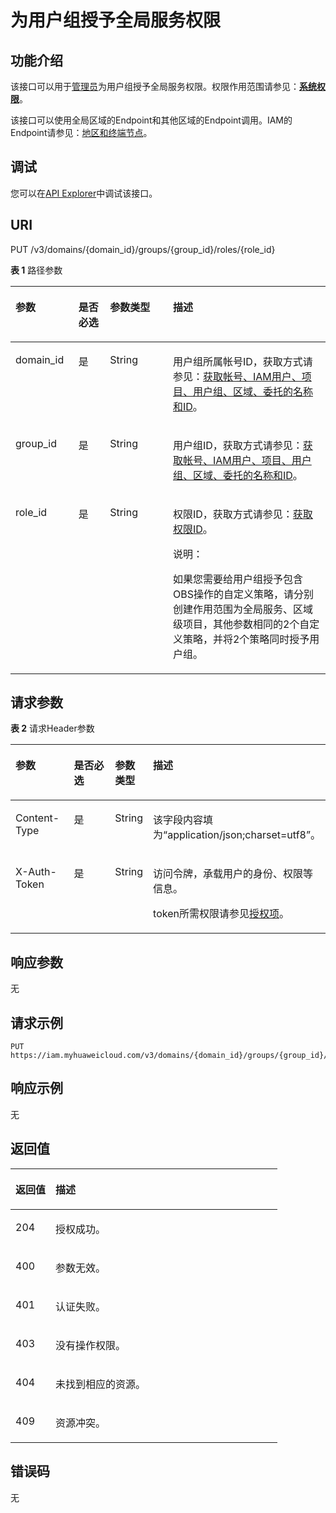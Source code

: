 # 为用户组授予全局服务权限<a name="iam_10_0005"></a>

## 功能介绍<a name="zh-cn_topic_0222037559_section11645132715332"></a>

该接口可以用于<u>[管理员](https://support.huaweicloud.com/usermanual-iam/iam_01_0001.html)</u><u></u>为用户组授予全局服务权限。权限作用范围请参见：**[系统权限](https://support.huaweicloud.com/usermanual-permissions/iam_01_0001.html)**。

该接口可以使用全局区域的Endpoint和其他区域的Endpoint调用。IAM的Endpoint请参见：[地区和终端节点](https://developer.huaweicloud.com/endpoint?IAM)。

## 调试<a name="section1211771211312"></a>

您可以在[API Explorer](https://apiexplorer.developer.huaweicloud.com/apiexplorer/doc?product=IAM&api=KeystoneAssociateGroupWithDomainPermission)中调试该接口。

## URI<a name="zh-cn_topic_0222037559_section4646127103315"></a>

PUT /v3/domains/\{domain\_id\}/groups/\{group\_id\}/roles/\{role\_id\}

**表 1**  路径参数

<a name="zh-cn_topic_0222037559_table7647112715338"></a>
<table><thead align="left"><tr id="zh-cn_topic_0222037559_row196468270335"><th class="cellrowborder" valign="top" width="20%" id="mcps1.2.5.1.1"><p id="zh-cn_topic_0222037559_p19647102723313"><a name="zh-cn_topic_0222037559_p19647102723313"></a><a name="zh-cn_topic_0222037559_p19647102723313"></a>参数</p>
</th>
<th class="cellrowborder" valign="top" width="10%" id="mcps1.2.5.1.2"><p id="zh-cn_topic_0222037559_p5647182733314"><a name="zh-cn_topic_0222037559_p5647182733314"></a><a name="zh-cn_topic_0222037559_p5647182733314"></a>是否必选</p>
</th>
<th class="cellrowborder" valign="top" width="20%" id="mcps1.2.5.1.3"><p id="zh-cn_topic_0222037559_p116471727143318"><a name="zh-cn_topic_0222037559_p116471727143318"></a><a name="zh-cn_topic_0222037559_p116471727143318"></a>参数类型</p>
</th>
<th class="cellrowborder" valign="top" width="50%" id="mcps1.2.5.1.4"><p id="zh-cn_topic_0222037559_p18647192717339"><a name="zh-cn_topic_0222037559_p18647192717339"></a><a name="zh-cn_topic_0222037559_p18647192717339"></a>描述</p>
</th>
</tr>
</thead>
<tbody><tr id="zh-cn_topic_0222037559_row19646327203317"><td class="cellrowborder" valign="top" width="20%" headers="mcps1.2.5.1.1 "><p id="zh-cn_topic_0222037559_p464717275336"><a name="zh-cn_topic_0222037559_p464717275336"></a><a name="zh-cn_topic_0222037559_p464717275336"></a>domain_id</p>
</td>
<td class="cellrowborder" valign="top" width="10%" headers="mcps1.2.5.1.2 "><p id="zh-cn_topic_0222037559_p17647132713320"><a name="zh-cn_topic_0222037559_p17647132713320"></a><a name="zh-cn_topic_0222037559_p17647132713320"></a>是</p>
</td>
<td class="cellrowborder" valign="top" width="20%" headers="mcps1.2.5.1.3 "><p id="zh-cn_topic_0222037559_p1464817273335"><a name="zh-cn_topic_0222037559_p1464817273335"></a><a name="zh-cn_topic_0222037559_p1464817273335"></a>String</p>
</td>
<td class="cellrowborder" valign="top" width="50%" headers="mcps1.2.5.1.4 "><p id="zh-cn_topic_0222037559_p46481227153312"><a name="zh-cn_topic_0222037559_p46481227153312"></a><a name="zh-cn_topic_0222037559_p46481227153312"></a>用户组所属帐号ID，获取方式请参见：<a href="获取帐号-IAM用户-项目-用户组-区域-委托的名称和ID.md">获取帐号、IAM用户、项目、用户组、区域、委托的名称和ID</a>。</p>
</td>
</tr>
<tr id="zh-cn_topic_0222037559_row4646127203319"><td class="cellrowborder" valign="top" width="20%" headers="mcps1.2.5.1.1 "><p id="zh-cn_topic_0222037559_p8648227133312"><a name="zh-cn_topic_0222037559_p8648227133312"></a><a name="zh-cn_topic_0222037559_p8648227133312"></a>group_id</p>
</td>
<td class="cellrowborder" valign="top" width="10%" headers="mcps1.2.5.1.2 "><p id="zh-cn_topic_0222037559_p1264862763318"><a name="zh-cn_topic_0222037559_p1264862763318"></a><a name="zh-cn_topic_0222037559_p1264862763318"></a>是</p>
</td>
<td class="cellrowborder" valign="top" width="20%" headers="mcps1.2.5.1.3 "><p id="zh-cn_topic_0222037559_p1564832703318"><a name="zh-cn_topic_0222037559_p1564832703318"></a><a name="zh-cn_topic_0222037559_p1564832703318"></a>String</p>
</td>
<td class="cellrowborder" valign="top" width="50%" headers="mcps1.2.5.1.4 "><p id="zh-cn_topic_0222037559_p10648427103320"><a name="zh-cn_topic_0222037559_p10648427103320"></a><a name="zh-cn_topic_0222037559_p10648427103320"></a>用户组ID，获取方式请参见：<a href="获取帐号-IAM用户-项目-用户组-区域-委托的名称和ID.md">获取帐号、IAM用户、项目、用户组、区域、委托的名称和ID</a>。</p>
</td>
</tr>
<tr id="zh-cn_topic_0222037559_row156461273339"><td class="cellrowborder" valign="top" width="20%" headers="mcps1.2.5.1.1 "><p id="zh-cn_topic_0222037559_p96486274338"><a name="zh-cn_topic_0222037559_p96486274338"></a><a name="zh-cn_topic_0222037559_p96486274338"></a>role_id</p>
</td>
<td class="cellrowborder" valign="top" width="10%" headers="mcps1.2.5.1.2 "><p id="zh-cn_topic_0222037559_p1664962783318"><a name="zh-cn_topic_0222037559_p1664962783318"></a><a name="zh-cn_topic_0222037559_p1664962783318"></a>是</p>
</td>
<td class="cellrowborder" valign="top" width="20%" headers="mcps1.2.5.1.3 "><p id="zh-cn_topic_0222037559_p11649112718337"><a name="zh-cn_topic_0222037559_p11649112718337"></a><a name="zh-cn_topic_0222037559_p11649112718337"></a>String</p>
</td>
<td class="cellrowborder" valign="top" width="50%" headers="mcps1.2.5.1.4 "><p id="zh-cn_topic_0222037559_p17649427133318"><a name="zh-cn_topic_0222037559_p17649427133318"></a><a name="zh-cn_topic_0222037559_p17649427133318"></a>权限ID，获取方式请参见：<a href="查询权限列表.md">获取权限ID</a>。</p>
<div class="note" id="note12226133219443"><a name="note12226133219443"></a><a name="note12226133219443"></a><span class="notetitle"> 说明： </span><div class="notebody"><p id="p52273320448"><a name="p52273320448"></a><a name="p52273320448"></a>如果您需要给用户组授予包含OBS操作的自定义策略，请分别创建作用范围为全局服务、区域级项目，其他参数相同的2个自定义策略，并将2个策略同时授予用户组。</p>
</div></div>
</td>
</tr>
</tbody>
</table>

## 请求参数<a name="zh-cn_topic_0222037559_section1564912717339"></a>

**表 2**  请求Header参数

<a name="zh-cn_topic_0222037559_HeaderParameter"></a>
<table><thead align="left"><tr id="zh-cn_topic_0222037559_row146499274332"><th class="cellrowborder" valign="top" width="20%" id="mcps1.2.5.1.1"><p id="zh-cn_topic_0222037559_p66506271331"><a name="zh-cn_topic_0222037559_p66506271331"></a><a name="zh-cn_topic_0222037559_p66506271331"></a>参数</p>
</th>
<th class="cellrowborder" valign="top" width="20%" id="mcps1.2.5.1.2"><p id="zh-cn_topic_0222037559_p1665022743312"><a name="zh-cn_topic_0222037559_p1665022743312"></a><a name="zh-cn_topic_0222037559_p1665022743312"></a>是否必选</p>
</th>
<th class="cellrowborder" valign="top" width="10%" id="mcps1.2.5.1.3"><p id="zh-cn_topic_0222037559_p166501427123314"><a name="zh-cn_topic_0222037559_p166501427123314"></a><a name="zh-cn_topic_0222037559_p166501427123314"></a>参数类型</p>
</th>
<th class="cellrowborder" valign="top" width="50%" id="mcps1.2.5.1.4"><p id="zh-cn_topic_0222037559_p7650127103314"><a name="zh-cn_topic_0222037559_p7650127103314"></a><a name="zh-cn_topic_0222037559_p7650127103314"></a>描述</p>
</th>
</tr>
</thead>
<tbody><tr id="zh-cn_topic_0222037559_row1564914273336"><td class="cellrowborder" valign="top" width="20%" headers="mcps1.2.5.1.1 "><p id="zh-cn_topic_0222037559_p17650627153319"><a name="zh-cn_topic_0222037559_p17650627153319"></a><a name="zh-cn_topic_0222037559_p17650627153319"></a>Content-Type</p>
</td>
<td class="cellrowborder" valign="top" width="20%" headers="mcps1.2.5.1.2 "><p id="zh-cn_topic_0222037559_p8650122713335"><a name="zh-cn_topic_0222037559_p8650122713335"></a><a name="zh-cn_topic_0222037559_p8650122713335"></a>是</p>
</td>
<td class="cellrowborder" valign="top" width="10%" headers="mcps1.2.5.1.3 "><p id="zh-cn_topic_0222037559_p1865012712338"><a name="zh-cn_topic_0222037559_p1865012712338"></a><a name="zh-cn_topic_0222037559_p1865012712338"></a>String</p>
</td>
<td class="cellrowborder" valign="top" width="50%" headers="mcps1.2.5.1.4 "><p id="zh-cn_topic_0222037559_p4651182723311"><a name="zh-cn_topic_0222037559_p4651182723311"></a><a name="zh-cn_topic_0222037559_p4651182723311"></a>该字段内容填为“application/json;charset=utf8”。</p>
</td>
</tr>
<tr id="zh-cn_topic_0222037559_row16491127183310"><td class="cellrowborder" valign="top" width="20%" headers="mcps1.2.5.1.1 "><p id="zh-cn_topic_0222037559_p0651172715337"><a name="zh-cn_topic_0222037559_p0651172715337"></a><a name="zh-cn_topic_0222037559_p0651172715337"></a>X-Auth-Token</p>
</td>
<td class="cellrowborder" valign="top" width="20%" headers="mcps1.2.5.1.2 "><p id="zh-cn_topic_0222037559_p8651122703318"><a name="zh-cn_topic_0222037559_p8651122703318"></a><a name="zh-cn_topic_0222037559_p8651122703318"></a>是</p>
</td>
<td class="cellrowborder" valign="top" width="10%" headers="mcps1.2.5.1.3 "><p id="zh-cn_topic_0222037559_p1365112272339"><a name="zh-cn_topic_0222037559_p1365112272339"></a><a name="zh-cn_topic_0222037559_p1365112272339"></a>String</p>
</td>
<td class="cellrowborder" valign="top" width="50%" headers="mcps1.2.5.1.4 "><p id="p141354364613"><a name="p141354364613"></a><a name="p141354364613"></a>访问令牌，承载用户的身份、权限等信息。</p>
<p id="p1013143114612"><a name="p1013143114612"></a><a name="p1013143114612"></a>token所需权限请参见<a href="授权项.md">授权项</a>。</p>
</td>
</tr>
</tbody>
</table>

## 响应参数<a name="zh-cn_topic_0222037559_section565162743310"></a>

无

## 请求示例<a name="zh-cn_topic_0222037559_section26514272332"></a>

```
PUT https://iam.myhuaweicloud.com/v3/domains/{domain_id}/groups/{group_id}/roles/{role_id}
```

## 响应示例<a name="zh-cn_topic_0222037559_section66521227203316"></a>

无

## 返回值<a name="zh-cn_topic_0222037559_section16652182714337"></a>

<a name="zh-cn_topic_0222037559_table278"></a>
<table><thead align="left"><tr id="zh-cn_topic_0222037559_row1565312714332"><th class="cellrowborder" valign="top" width="15%" id="mcps1.1.3.1.1"><p id="zh-cn_topic_0222037559_p1665342710336"><a name="zh-cn_topic_0222037559_p1665342710336"></a><a name="zh-cn_topic_0222037559_p1665342710336"></a>返回值</p>
</th>
<th class="cellrowborder" valign="top" width="85%" id="mcps1.1.3.1.2"><p id="zh-cn_topic_0222037559_p18653152716339"><a name="zh-cn_topic_0222037559_p18653152716339"></a><a name="zh-cn_topic_0222037559_p18653152716339"></a>描述</p>
</th>
</tr>
</thead>
<tbody><tr id="zh-cn_topic_0222037559_row5653172753318"><td class="cellrowborder" valign="top" width="15%" headers="mcps1.1.3.1.1 "><p id="zh-cn_topic_0222037559_p1465312753316"><a name="zh-cn_topic_0222037559_p1465312753316"></a><a name="zh-cn_topic_0222037559_p1465312753316"></a>204</p>
</td>
<td class="cellrowborder" valign="top" width="85%" headers="mcps1.1.3.1.2 "><p id="zh-cn_topic_0222037559_p1765316270335"><a name="zh-cn_topic_0222037559_p1765316270335"></a><a name="zh-cn_topic_0222037559_p1765316270335"></a>授权成功。</p>
</td>
</tr>
<tr id="zh-cn_topic_0222037559_row106531027113318"><td class="cellrowborder" valign="top" width="15%" headers="mcps1.1.3.1.1 "><p id="zh-cn_topic_0222037559_p965412716333"><a name="zh-cn_topic_0222037559_p965412716333"></a><a name="zh-cn_topic_0222037559_p965412716333"></a>400</p>
</td>
<td class="cellrowborder" valign="top" width="85%" headers="mcps1.1.3.1.2 "><p id="zh-cn_topic_0222037559_p106541827103310"><a name="zh-cn_topic_0222037559_p106541827103310"></a><a name="zh-cn_topic_0222037559_p106541827103310"></a>参数无效。</p>
</td>
</tr>
<tr id="zh-cn_topic_0222037559_row865362763311"><td class="cellrowborder" valign="top" width="15%" headers="mcps1.1.3.1.1 "><p id="zh-cn_topic_0222037559_p1565422773315"><a name="zh-cn_topic_0222037559_p1565422773315"></a><a name="zh-cn_topic_0222037559_p1565422773315"></a>401</p>
</td>
<td class="cellrowborder" valign="top" width="85%" headers="mcps1.1.3.1.2 "><p id="zh-cn_topic_0222037559_p10654927103315"><a name="zh-cn_topic_0222037559_p10654927103315"></a><a name="zh-cn_topic_0222037559_p10654927103315"></a>认证失败。</p>
</td>
</tr>
<tr id="zh-cn_topic_0222037559_row9653102743314"><td class="cellrowborder" valign="top" width="15%" headers="mcps1.1.3.1.1 "><p id="zh-cn_topic_0222037559_p365452703315"><a name="zh-cn_topic_0222037559_p365452703315"></a><a name="zh-cn_topic_0222037559_p365452703315"></a>403</p>
</td>
<td class="cellrowborder" valign="top" width="85%" headers="mcps1.1.3.1.2 "><p id="zh-cn_topic_0222037559_p1165420271331"><a name="zh-cn_topic_0222037559_p1165420271331"></a><a name="zh-cn_topic_0222037559_p1165420271331"></a>没有操作权限。</p>
</td>
</tr>
<tr id="zh-cn_topic_0222037559_row1465315273333"><td class="cellrowborder" valign="top" width="15%" headers="mcps1.1.3.1.1 "><p id="zh-cn_topic_0222037559_p196542272339"><a name="zh-cn_topic_0222037559_p196542272339"></a><a name="zh-cn_topic_0222037559_p196542272339"></a>404</p>
</td>
<td class="cellrowborder" valign="top" width="85%" headers="mcps1.1.3.1.2 "><p id="zh-cn_topic_0222037559_p8654192733316"><a name="zh-cn_topic_0222037559_p8654192733316"></a><a name="zh-cn_topic_0222037559_p8654192733316"></a>未找到相应的资源。</p>
</td>
</tr>
<tr id="zh-cn_topic_0222037559_row1965310279334"><td class="cellrowborder" valign="top" width="15%" headers="mcps1.1.3.1.1 "><p id="zh-cn_topic_0222037559_p19655162713337"><a name="zh-cn_topic_0222037559_p19655162713337"></a><a name="zh-cn_topic_0222037559_p19655162713337"></a>409</p>
</td>
<td class="cellrowborder" valign="top" width="85%" headers="mcps1.1.3.1.2 "><p id="zh-cn_topic_0222037559_p365582719334"><a name="zh-cn_topic_0222037559_p365582719334"></a><a name="zh-cn_topic_0222037559_p365582719334"></a>资源冲突。</p>
</td>
</tr>
</tbody>
</table>

## 错误码<a name="zh-cn_topic_0222037559_section265532710338"></a>

无

